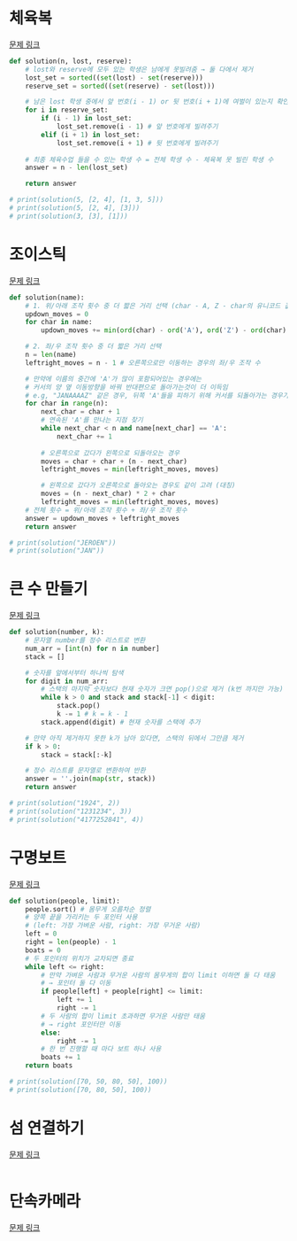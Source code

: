 # 체육복
[문제 링크](https://school.programmers.co.kr/learn/courses/30/lessons/42862)
```python
def solution(n, lost, reserve):
    # lost와 reserve에 모두 있는 학생은 남에게 못빌려줌 → 둘 다에서 제거
    lost_set = sorted((set(lost) - set(reserve)))
    reserve_set = sorted((set(reserve) - set(lost)))

    # 남은 lost 학생 중에서 앞 번호(i - 1) or 뒷 번호(i + 1)에 여벌이 있는지 확인하고 빌리기 (set에서 제거)
    for i in reserve_set:
        if (i - 1) in lost_set:
            lost_set.remove(i - 1) # 앞 번호에게 빌려주기
        elif (i + 1) in lost_set:
            lost_set.remove(i + 1) # 뒷 번호에게 빌려주기
    
    # 최종 체육수업 들을 수 있는 학생 수 = 전체 학생 수 - 체육복 못 빌린 학생 수
    answer = n - len(lost_set)

    return answer

# print(solution(5, [2, 4], [1, 3, 5]))
# print(solution(5, [2, 4], [3]))
# print(solution(3, [3], [1]))
```

# 조이스틱
[문제 링크](https://school.programmers.co.kr/learn/courses/30/lessons/42860)
```python
def solution(name):
    # 1. 위/아래 조작 횟수 중 더 짧은 거리 선택 (char - A, Z - char의 유니코드 값 차이)
    updown_moves = 0
    for char in name:
        updown_moves += min(ord(char) - ord('A'), ord('Z') - ord(char) + 1)

    # 2. 좌/우 조작 횟수 중 더 짧은 거리 선택
    n = len(name)
    leftright_moves = n - 1 # 오른쪽으로만 이동하는 경우의 좌/우 조작 수

    # 만약에 이름의 중간에 'A'가 많이 포함되어있는 경우에는 
    # 커서의 양 옆 이동방향을 바꿔 반대편으로 돌아가는것이 더 이득임
    # e.g, "JANAAAAZ" 같은 경우, 뒤쪽 'A'들을 피하기 위해 커서를 되돌아가는 경우가 더 이득임
    for char in range(n):
        next_char = char + 1
        # 연속된 'A'를 만나는 지점 찾기
        while next_char < n and name[next_char] == 'A':
            next_char += 1
        
        # 오른쪽으로 갔다가 왼쪽으로 되돌아오는 경우
        moves = char + char + (n - next_char)
        leftright_moves = min(leftright_moves, moves)

        # 왼쪽으로 갔다가 오른쪽으로 돌아오는 경우도 같이 고려 (대칭)
        moves = (n - next_char) * 2 + char
        leftright_moves = min(leftright_moves, moves)
    # 전체 횟수 = 위/아래 조작 횟수 + 좌/우 조작 횟수
    answer = updown_moves + leftright_moves
    return answer

# print(solution("JEROEN"))
# print(solution("JAN"))

```

# 큰 수 만들기
[문제 링크](https://school.programmers.co.kr/learn/courses/30/lessons/42883)
```python
def solution(number, k):
    # 문자열 number를 정수 리스트로 변환
    num_arr = [int(n) for n in number]
    stack = []

    # 숫자를 앞에서부터 하나씩 탐색
    for digit in num_arr:
        # 스택의 마지막 숫자보다 현재 숫자가 크면 pop()으로 제거 (k번 까지만 가능)
        while k > 0 and stack and stack[-1] < digit:
            stack.pop()
            k -= 1 # k = k - 1
        stack.append(digit) # 현재 숫자를 스택에 추가

    # 만약 아직 제거하지 못한 k가 남아 있다면, 스택의 뒤에서 그만큼 제거
    if k > 0: 
        stack = stack[:-k]

    # 정수 리스트를 문자열로 변환하여 반환
    answer = ''.join(map(str, stack))
    return answer

# print(solution("1924", 2))
# print(solution("1231234", 3))
# print(solution("4177252841", 4))

```

# 구명보트
[문제 링크](https://school.programmers.co.kr/learn/courses/30/lessons/42885)
```python
def solution(people, limit):
    people.sort() # 몸무게 오름차순 정렬
    # 양쪽 끝을 가리키는 두 포인터 사용 
    # (left: 가장 가벼운 사람, right: 가장 무거운 사람)
    left = 0
    right = len(people) - 1
    boats = 0
    # 두 포인터의 위치가 교차되면 종료
    while left <= right:
        # 만약 가벼운 사람과 무거운 사람의 몸무게의 합이 limit 이하면 둘 다 태움
        # → 포인터 둘 다 이동
        if people[left] + people[right] <= limit:
            left += 1
            right -= 1
        # 두 사람의 합이 limit 초과하면 무거운 사람만 태움
        # → right 포인터만 이동
        else:
            right -= 1
        # 한 번 진행할 때 마다 보트 하나 사용
        boats += 1
    return boats

# print(solution([70, 50, 80, 50], 100))
# print(solution([70, 80, 50], 100))


```

# 섬 연결하기
[문제 링크](https://school.programmers.co.kr/learn/courses/30/lessons/42861)
```python

```

# 단속카메라
[문제 링크](https://school.programmers.co.kr/learn/courses/30/lessons/42884)
```python

```